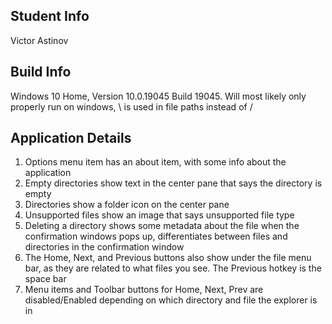 ## Student Info
Victor Astinov

## Build Info
Windows 10 Home, Version 10.0.19045 Build 19045. Will most likely only properly run on windows, \ is used in file paths instead of /

## Application Details

1. Options menu item has an about item, with some info about the application
2. Empty directories show text in the center pane that says the directory is empty
3. Directories show a folder icon on the center pane
4. Unsupported files show an image that says unsupported file type
5. Deleting a directory shows some metadata about the file when the confirmation windows pops up, differentiates between files and directories in the confirmation window
6. The Home, Next, and Previous buttons also show under the file menu bar, as they are related to what files you see. The Previous hotkey is the space bar
7. Menu items and Toolbar buttons for Home, Next, Prev are disabled/Enabled depending on which directory and file the explorer is in
